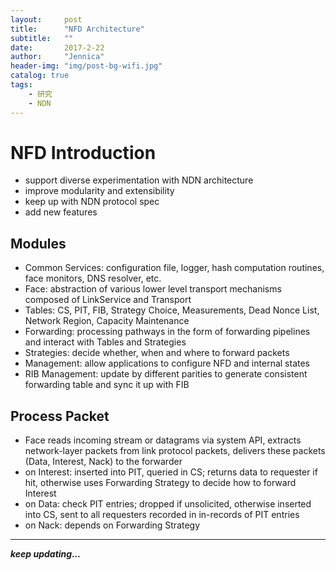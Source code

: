 ```yaml
---
layout:     post
title:      "NFD Architecture"
subtitle:   ""
date:       2017-2-22
author:     "Jennica"
header-img: "img/post-bg-wifi.jpg"
catalog: true
tags:
    - 研究
    - NDN
---
```



# NFD Introduction
* support diverse experimentation with NDN architecture
* improve modularity and extensibility
* keep up with NDN protocol spec
* add new features

## Modules
* Common Services: configuration file, logger, hash computation routines, face monitors, DNS resolver, etc.
* Face: abstraction of various lower level transport mechanisms composed of LinkService and Transport
* Tables: CS, PIT, FIB, Strategy Choice, Measurements, Dead Nonce List, Network Region, Capacity Maintenance 
* Forwarding: processing pathways in the form of forwarding pipelines and interact with Tables and Strategies
* Strategies: decide whether, when and where to forward packets
* Management: allow applications to configure NFD and internal states
* RIB Management: update by different parities to generate consistent forwarding table and sync it up with FIB

## Process Packet
* Face reads incoming stream or datagrams via system API, extracts network-layer packets from link protocol packets, delivers these packets (Data, Interest, Nack) to the forwarder
* on Interest: inserted into PIT, queried in CS; returns data to requester if hit, otherwise uses Forwarding Strategy to decide how to forward Interest
* on Data: check PIT entries; dropped if unsolicited, otherwise inserted into CS, sent to all requesters recorded in in-records of PIT entries
* on Nack: depends on Forwarding Strategy

---
***keep updating...***
